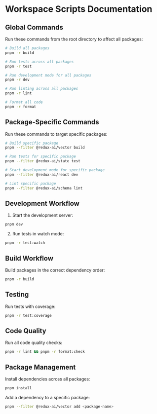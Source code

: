 # Workspace Scripts Documentation

## Global Commands
Run these commands from the root directory to affect all packages:

```bash
# Build all packages
pnpm -r build

# Run tests across all packages
pnpm -r test

# Run development mode for all packages
pnpm -r dev

# Run linting across all packages
pnpm -r lint

# Format all code
pnpm -r format
```

## Package-Specific Commands
Run these commands to target specific packages:

```bash
# Build specific package
pnpm --filter @redux-ai/vector build

# Run tests for specific package
pnpm --filter @redux-ai/state test

# Start development mode for specific package
pnpm --filter @redux-ai/react dev

# Lint specific package
pnpm --filter @redux-ai/schema lint
```

## Development Workflow
1. Start the development server:
```bash
pnpm dev
```

2. Run tests in watch mode:
```bash
pnpm -r test:watch
```

## Build Workflow
Build packages in the correct dependency order:
```bash
pnpm -r build
```

## Testing
Run tests with coverage:
```bash
pnpm -r test:coverage
```

## Code Quality
Run all code quality checks:
```bash
pnpm -r lint && pnpm -r format:check
```

## Package Management
Install dependencies across all packages:
```bash
pnpm install
```

Add a dependency to a specific package:
```bash
pnpm --filter @redux-ai/vector add <package-name>
```

